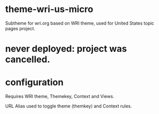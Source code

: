 # theme-wri-us-micro
Subtheme for wri.org based on WRI theme, used for United States topic pages project.

# never deployed: project was cancelled.

# configuration
Requires WRI theme, Themekey, Context and Views.

URL Alias used to toggle theme (themkey) and Context rules.
